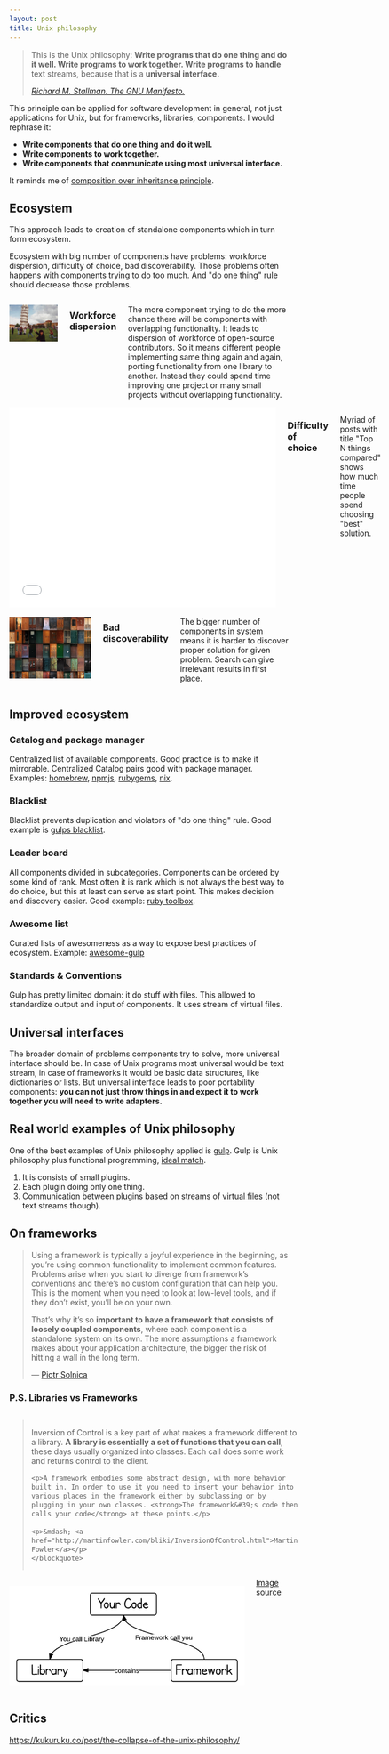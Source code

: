 ```yaml
---
layout: post
title: Unix philosophy
---
```


<blockquote class="attention-grabber small">
    <p>This is the Unix philosophy: <strong>Write programs that do one thing and do it well. Write programs to work together. Write programs to handle</strong> text streams, because that is a <strong>universal interface.</strong></p>
    <footer>
        <cite><a href="http://www.catb.org/esr/writings/taoup/html/ch01s06.html">Richard M. Stallman. The GNU Manifesto.</a></cite>
    </footer>
</blockquote>


This principle can be applied for software development in general, not just applications for Unix, but for frameworks, libraries, components. I would rephrase it:

- **Write components that do one thing and do it well.**
- **Write components to work together.**
- **Write components that communicate using most universal interface.**

It reminds me of [composition over inheritance principle](/composition-over-inheritance).

## Ecosystem
This approach leads to creation of standalone components which in turn form ecosystem.

Ecosystem with big number of components have problems: workforce dispersion, difficulty of choice, bad discoverability. Those problems often happens with components trying to do too much. And "do one thing" rule should decrease those problems.

<div class="row">
  <div class="columns medium-4 large-4">
    <p><img src="/assets/posts/unix-philosophy/pisa-tower.png" alt=""></p>
    <h3>Workforce dispersion</h3>
    <p>The more component trying to do the more chance there will be components with overlapping functionality. It leads to dispersion of workforce of open-source contributors. So it means different people implementing same thing again and again, porting functionality from one library to another. Instead they could spend time improving one project or many small projects without overlapping functionality.</p>
  </div>
  <div class="columns medium-4 large-4">
    <div class=flex-video>
      <iframe src="//giphy.com/embed/W1UPMUpL2vHfG" width="480" height="360" frameBorder="0" class="giphy-embed" allowFullScreen></iframe>
    </div>
    <h3>Difficulty of choice</h3>
    <p>Myriad of posts with title "Top N things compared" shows how much time people spend choosing "best" solution.</p>
  </div>
  <div class="columns medium-4 large-4">
    <p><img src="/assets/posts/unix-philosophy/doors.png" alt=""></p>
    <h3>Bad discoverability</h3>
    <p>The bigger number of components in system means it is harder to discover proper solution for given problem. Search can give irrelevant results in first place.</p>
  </div>
</div>

## Improved ecosystem

### Catalog and package manager

Centralized list of available components. Good practice is to make it mirrorable. Centralized Catalog pairs good with package manager. Examples: [homebrew](http://brew.sh/), [npmjs](https://www.npmjs.com/), [rubygems](https://rubygems.org/), [nix](https://nixos.org/nix/).

### Blacklist

Blacklist prevents duplication and violators of "do one thing" rule. Good example is [gulps blacklist](https://github.com/gulpjs/plugins/blob/master/src/blackList.json).

### Leader board

All components divided in subcategories. Components can be ordered by some kind of rank. Most often it is rank which is not always the best way to do choice, but this at least can serve as start point. This makes decision and discovery easier. Good example: [ruby toolbox](https://www.ruby-toolbox.com/).

### Awesome list

Curated lists of awesomeness as a way to expose best practices of ecosystem. Example: [awesome-gulp](https://github.com/alferov/awesome-gulp)

### Standards & Conventions

Gulp has pretty limited domain: it do stuff with files. This allowed to standardize output and input of components. It uses stream of virtual files.

## Universal interfaces

The broader domain of problems components try to solve, more universal interface should be. In case of Unix programs most universal would be text stream, in case of frameworks it would be basic data structures, like dictionaries or lists. But universal interface leads to poor portability components: **you can not just throw things in and expect it to work together you will need to write adapters.**

## Real world examples of Unix philosophy

One of the best examples of Unix philosophy applied is [gulp](http://gulpjs.com/). Gulp is Unix philosophy plus functional programming, [ideal match](http://okmij.org/ftp/Computation/monadic-shell.html).

1. It is consists of small plugins.
2. Each plugin doing only one thing.
3. Communication between plugins based on streams of [virtual files](https://github.com/gulpjs/vinyl) (not text streams though).

## On frameworks

> Using a framework is typically a joyful experience in the beginning, as you’re using common functionality to implement common features. Problems arise when you start to diverge from framework’s conventions and there’s no custom configuration that can help you. This is the moment when you need to look at low-level tools, and if they don’t exist, you’ll be on your own.
>
>That’s why it’s so **important to have a framework that consists of loosely coupled components**, where each component is a standalone system on its own. The more assumptions a framework makes about your application architecture, the bigger the risk of hitting a wall in the long term.
>
> &mdash; [Piotr Solnica](http://solnic.eu/2016/05/30/abstractions-and-the-role-of-a-framework.html)

### P.S. Libraries vs Frameworks

<div class="row">
  <div class="columns medium-6 large-6">
    <blockquote>
    <p>Inversion of Control is a key part of what makes a framework different to a library. <strong>A library is essentially a set of functions that you can call</strong>, these days usually organized into classes. Each call does some work and returns control to the client.</p>

    <p>A framework embodies some abstract design, with more behavior built in. In order to use it you need to insert your behavior into various places in the framework either by subclassing or by plugging in your own classes. <strong>The framework&#39;s code then calls your code</strong> at these points.</p>

    <p>&mdash; <a href="http://martinfowler.com/bliki/InversionOfControl.html">Martin Fowler</a></p>
    </blockquote>
  </div>
  <div class="columns medium-6 large-6">
    <p><img src="/assets/posts/unix-philosophy/framework-vs-library.png" alt=""></p>
    <a href="http://www.programcreek.com/2011/09/what-is-the-difference-between-a-java-library-and-a-framework/">Image source</a>
  </div>
</div>

## Critics

https://kukuruku.co/post/the-collapse-of-the-unix-philosophy/
